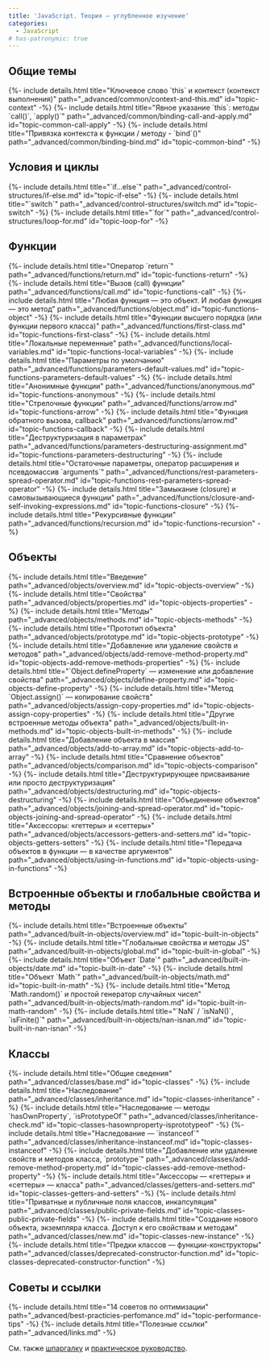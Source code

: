 ```yaml
---
title: 'JavaScript. Теория — углубленное изучение'
categories:
  - JavaScript
# has-patronymic: true
---
```


<section>
  <h2>Общие темы</h2>
  {%- include details.html title="Ключевое слово `this` и контекст (контекст выполнения)" path="_advanced/common/context-and-this.md" id="topic-context" -%}
  {%- include details.html title="Явное указание `this`: методы `call()`, `apply()`" path="_advanced/common/binding-call-and-apply.md" id="topic-common-call-apply" -%}
  {%- include details.html title="Привязка контекста к функции / методу - `bind`()" path="_advanced/common/binding-bind.md" id="topic-common-bind" -%}
</section>

<section>
  <h2>Условия и циклы</h2>
  {%- include details.html title="`if...else`" path="_advanced/control-structures/if-else.md" id="topic-if-else" -%}
  {%- include details.html title="`switch`" path="_advanced/control-structures/switch.md" id="topic-switch" -%}
  {%- include details.html title="`for`" path="_advanced/control-structures/loop-for.md" id="topic-loop-for" -%}
</section>

<section>
  <h2>Функции</h2>
  {%- include details.html title="Оператор `return`" path="_advanced/functions/return.md" id="topic-functions-return" -%}
  {%- include details.html title="Вызов (call) функции" path="_advanced/functions/call.md" id="topic-functions-call" -%}
  {%- include details.html title="Любая функция — это объект. И любая функция — это метод" path="_advanced/functions/object.md" id="topic-functions-object" -%}
  {%- include details.html title="Функции высшего порядка (или функции первого класса)" path="_advanced/functions/first-class.md" id="topic-functions-first-class" -%}
  {%- include details.html title="Локальные переменные" path="_advanced/functions/local-variables.md" id="topic-functions-local-variables" -%}
  {%- include details.html title="Параметры по умолчанию" path="_advanced/functions/parameters-default-values.md" id="topic-functions-parameters-default-values" -%}
  {%- include details.html title="Анонимные функции" path="_advanced/functions/anonymous.md" id="topic-functions-anonymous" -%}
  {%- include details.html title="Стрелочные функции" path="_advanced/functions/arrow.md" id="topic-functions-arrow" -%}
  {%- include details.html title="Функция обратного вызова, callback" path="_advanced/functions/arrow.md" id="topic-functions-callback" -%}
  {%- include details.html title="Деструктуризация в параметрах" path="_advanced/functions/parameters-destructuring-assignment.md" id="topic-functions-parameters-destructuring" -%}
  {%- include details.html title="Остаточные параметры, оператор расширения и псевдомассив `arguments`" path="_advanced/functions/rest-parameters-spread-operator.md" id="topic-functions-rest-parameters-spread-operator" -%}
  {%- include details.html title="Замыкание (closure) и самовызывающиеся функции" path="_advanced/functions/closure-and-self-invoking-expressions.md" id="topic-functions-closure" -%}
  {%- include details.html title="Рекурсивные функции" path="_advanced/functions/recursion.md" id="topic-functions-recursion" -%}
</section>

<section>
  <h2>Объекты</h2>
  {%- include details.html title="Введение" path="_advanced/objects/overview.md" id="topic-objects-overview" -%}
  {%- include details.html title="Свойства" path="_advanced/objects/properties.md" id="topic-objects-properties" -%}
  {%- include details.html title="Методы" path="_advanced/objects/methods.md" id="topic-objects-methods" -%}
  {%- include details.html title="Прототип объекта" path="_advanced/objects/prototype.md" id="topic-objects-prototype" -%}
  {%- include details.html title="Добавление или удаление свойств и методов" path="_advanced/objects/add-remove-method-property.md" id="topic-objects-add-remove-methods-properties" -%}
  {%- include details.html title="`Object.defineProperty` — изменение или добавление свойства" path="_advanced/objects/define-property.md" id="topic-objects-define-property" -%}
  {%- include details.html title="Метод `Object.assign()` — копирование свойств" path="_advanced/objects/assign-copy-properties.md" id="topic-objects-assign-copy-properties" -%}
  {%- include details.html title="Другие встроенные методы объекта" path="_advanced/objects/built-in-methods.md" id="topic-objects-built-in-methods" -%}
  {%- include details.html title="Добавление объекта в массив" path="_advanced/objects/add-to-array.md" id="topic-objects-add-to-array" -%}
  {%- include details.html title="Сравнение объектов" path="_advanced/objects/comparison.md" id="topic-objects-comparison" -%}
  {%- include details.html title="Деструктурирующее присваивание или просто деструктуризация" path="_advanced/objects/destructuring.md" id="topic-objects-destructuring" -%}
  {%- include details.html title="Объединение объектов" path="_advanced/objects/joining-and-spread-operator.md" id="topic-objects-joining-and-spread-operator" -%}
  {%- include details.html title="Аксессоры: «геттеры» и «сеттеры»" path="_advanced/objects/accessors-getters-and-setters.md" id="topic-objects-getters-setters" -%}
  {%- include details.html title="Передача объектов в функции — в качестве аргументов" path="_advanced/objects/using-in-functions.md" id="topic-objects-using-in-functions" -%}
</section>

<section>
  <h2>Встроенные объекты и глобальные свойства и методы</h2>
  {%- include details.html title="Встроенные объекты" path="_advanced/built-in-objects/overview.md" id="topic-built-in-objects" -%}
  {%- include details.html title="Глобальные свойства и методы JS" path="_advanced/built-in-objects/global.md" id="topic-built-in-global" -%}
  {%- include details.html title="Объект `Date`" path="_advanced/built-in-objects/date.md" id="topic-built-in-date" -%}
  {%- include details.html title="Объект `Math`" path="_advanced/built-in-objects/math.md" id="topic-built-in-math" -%}
  {%- include details.html title="Метод `Math.random()` и простой генератор случайных чисел" path="_advanced/built-in-objects/math-random.md" id="topic-built-in-math-random" -%}
  {%- include details.html title="`NaN` / `isNaN()`, `isFinite()`" path="_advanced/built-in-objects/nan-isnan.md" id="topic-built-in-nan-isnan" -%}
</section>

<section>
  <h2>Классы</h2>
  {%- include details.html title="Общие сведения" path="_advanced/classes/base.md" id="topic-classes" -%}
  {%- include details.html title="Наследование" path="_advanced/classes/inheritance.md" id="topic-classes-inheritance" -%}
  {%- include details.html title="Наследование — методы `hasOwnProperty`, `isPrototypeOf`" path="_advanced/classes/inheritance-check.md" id="topic-classes-hasownproperty-isprototypeof" -%}
  {%- include details.html title="Наследование — `instanceof`" path="_advanced/classes/inheritance-instanceof.md" id="topic-classes-instanceof" -%}
  {%- include details.html title="Добавление или удаление свойств и методов класса, `prototype`" path="_advanced/classes/add-remove-method-property.md" id="topic-classes-add-remove-method-property" -%}
  {%- include details.html title="Аксессоры — «геттеры» и «сеттеры» — класса" path="_advanced/classes/getters-and-setters.md" id="topic-classes-getters-and-setters" -%}
  {%- include details.html title="Приватные и публичные поля классов, инкапсуляция" path="_advanced/classes/public-private-fields.md" id="topic-classes-public-private-fields" -%}
  {%- include details.html title="Создание нового объекта, экземпляра класса. Доступ к его свойствам и методам" path="_advanced/classes/new.md" id="topic-classes-new-instance" -%}
  {%- include details.html title="Предки классов — функции-конструкторы" path="_advanced/classes/deprecated-constructor-function.md" id="topic-classes-deprecated-constructor-function" -%}
</section>

<section>
  <h2>Советы и ссылки</h2>
  {%- include details.html title="14 советов по оптимизации" path="_advanced/best-practicies-perfomance.md" id="topic-performance-tips" -%}
  {%- include details.html title="Полезные ссылки" path="_advanced/links.md" -%}
</section>

См. также [шпаргалку](/) и [практическое руководство](/js/how-to.html).
